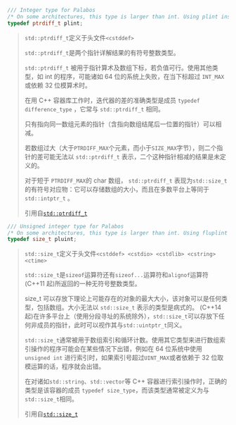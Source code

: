 ```c++
/// Integer type for Palabos
/* On some architectures, this type is larger than int. Using plint instead of int ensures 64-bit compatibility of the code.*/
typedef ptrdiff_t plint;
```

>  `std::ptrdiff_t`定义于头文件`<cstddef>`
>
> `std::ptrdiff_t`是两个指针详解结果的有符号整数类型。
>
> `std::ptrdiff_t` 被用于指针算术及数组下标，若负值可行。使用其他类型，如 int 的程序，可能诸如 64 位的系统上失败，在当下标超过 `INT_MAX` 或依赖 32 位模算术时。
>
> 在用 C++ 容器库工作时，迭代器的差的准确类型是成员 `typedef difference_type` ，它常与 `std::ptrdiff_t` 相同。
>
> 只有指向同一数组元素的指针（含指向数组结尾后一位置的指针）可以相减。
>
> 若数组过大（大于`PTRDIFF_MAX`个元素，而小于`SIZE_MAX`字节），则二个指针的差可能无法以 `std::ptrdiff_t` 表示，二个这种指针相减的结果是未定义的。
>
> 对于短于 `PTRDIFF_MAX`的 char 数组， `std::ptrdiff_t` 表现为`std::size_t`的有符号对应物：它可以存储数组的大小，而且在多数平台上等同于 `std::intptr_t` 。
>
> 引用自[`std::ptrdiff_t`]( https://zh.cppreference.com/w/cpp/types/ptrdiff_t ) 

```c++
/// Unsigned integer type for Palabos
/* On some architectures, this type is larger than int. Using fluplint instead of unsigned plint ensures 64-bit compatibility of the code.*/
typedef size_t pluint;
```

> `std::size_t`定义于头文件`<cstddef> <cstdio> <cstdlib> <cstring> <ctime>`
>
>  `std::size_t`是`sizeof`运算符还有`sizeof...`运算符和`alignof`运算符 (C++11 起)所返回的一种无符号整数类型。
>
> size_t 可以存放下理论上可能存在的对象的最大大小，该对象可以是任何类型，包括数组。大小无法以 `std::size_t` 表示的类型是病式的。 (C++14 起)在许多平台上（使用分段寻址的系统除外），`std::size_t`可以存放下任何非成员的指针，此时可以视作其与`std::uintptr_t`同义。
>
> `std::size_t`通常被用于数组索引和循环计数。使用其它类型来进行数组索引操作的程序可能会在某些情况下出错，例如在 64 位系统中使用 `unsigned int` 进行索引时，如果索引号超过`UINT_MAX`或者依赖于 32 位取模运算的话，程序就会出错。
>
> 在对诸如`std::string`、`std::vector`等 C++ 容器进行索引操作时，正确的类型是该容器的成员 `typedef size_type`，而该类型通常被定义为与`std::size_t`相同。 
>
> 引用自[`std::size_t`]( https://zh.cppreference.com/w/cpp/types/size_t )

